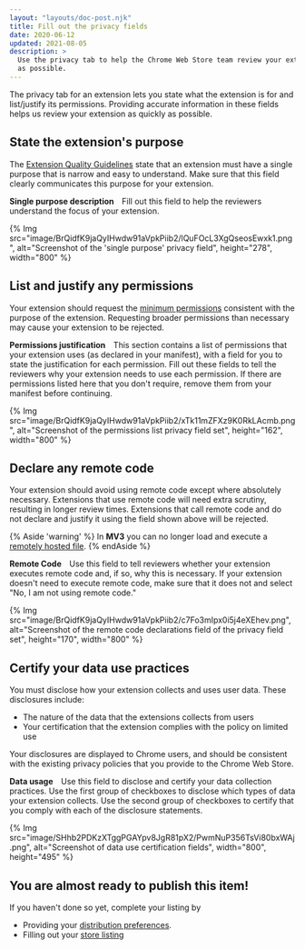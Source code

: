 ```yaml
---
layout: "layouts/doc-post.njk"
title: Fill out the privacy fields
date: 2020-06-12
updated: 2021-08-05
description: >
  Use the privacy tab to help the Chrome Web Store team review your extension as quickly
  as possible.
---
```


The privacy tab for an extension lets you state what the extension is for and list/justify its
permissions. Providing accurate information in these fields helps us review your extension as
quickly as possible.

## State the extension's purpose

The [Extension Quality Guidelines][1] state that an extension must have a single purpose that is
narrow and easy to understand. Make sure that this field clearly communicates this purpose for your
extension.

**Single purpose description**&emsp;Fill out this field to help the reviewers understand the focus of
your extension.

{% Img src="image/BrQidfK9jaQyIHwdw91aVpkPiib2/lQuFOcL3XgQseosEwxk1.png",
       alt="Screenshot of the 'single purpose' privacy field",
       height="278", width="800" %}

## List and justify any permissions

Your extension should request the [minimum permissions][2] consistent with the purpose of the
extension. Requesting broader permissions than necessary may cause your extension to be rejected.

**Permissions justification**&emsp;This section contains a list of permissions that your extension uses (as
declared in your manifest), with a field for you to state the justification for each permission.
Fill out these fields to tell the reviewers why your extension needs to use each permission. If
there are permissions listed here that you don't require, remove them from your manifest before
continuing.

{% Img src="image/BrQidfK9jaQyIHwdw91aVpkPiib2/xTk11mZFXz9K0RkLAcmb.png",
       alt="Screenshot of the permissions list privacy field set",
       height="162", width="800" %}

## Declare any remote code

Your extension should avoid using remote code except where absolutely necessary. Extensions that use
remote code will need extra scrutiny, resulting in longer review times. Extensions that call remote
code and do not declare and justify it using the field shown above will be rejected.

{% Aside 'warning' %}
In **MV3** you can no longer load and execute a [remotely hosted file][3].
{% endAside %}

**Remote Code**&emsp;Use this field to tell reviewers whether your extension executes remote code and, if
so, why this is necessary. If your extension doesn't need to execute remote code, make sure that it
does not and select "No, I am not using remote code."

{% Img src="image/BrQidfK9jaQyIHwdw91aVpkPiib2/c7Fo3mIpx0i5j4eXEhev.png",
       alt="Screenshot of the remote code declarations field of the privacy field set",
       height="170", width="800" %}

## Certify your data use practices

You must disclose how your extension collects and uses user data. These disclosures include:

* The nature of the data that the extensions collects from users
* Your certification that the extension complies with the policy on limited use

Your disclosures are displayed to Chrome users, and should be consistent with the existing privacy
policies that you provide to the Chrome Web Store.


**Data usage**&emsp;Use this field to disclose and certify your data collection practices. Use the first
group of checkboxes to disclose which types of data your extension collects. Use the second group of
checkboxes to certify that you comply with each of the disclosure statements.

{% Img src="image/SHhb2PDKzXTggPGAYpv8JgR81pX2/PwmNuP356TsVi80bxWAj.png", alt="Screenshot of data
use certification fields", width="800", height="495" %}

## You are almost ready to publish this item! 
If you haven't done so yet, complete your listing by 
-  Providing your [distribution preferences][5].
-  Filling out your [store listing][6]


[1]: /docs/webstore/program_policies/#extensions
[2]: /docs/extensions/mv3/security/#permissions
[3]: /docs/extensions/mv3/intro/mv3-overview/#remotely-hosted-code
[4]: /docs/extensions/mv3/intro/mv3-overview/
[5]: /docs/webstore/cws-dashboard-distribution/
[6]: /docs/webstore/cws-dashboard-listing/